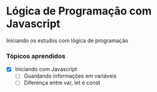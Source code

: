 # Lógica de Programação com Javascript

Iniciando os estudos com lógica de programação

### Tópicos aprendidos

- [x] Iniciando com Javascript
    - [ ] Guardando informações em variáveis
    - [ ] Diferença entre var, let e const
